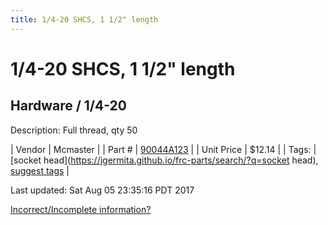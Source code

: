 ```yaml
---
title: 1/4-20 SHCS, 1 1/2" length
---
```


# 1/4-20 SHCS, 1 1/2" length
## Hardware / 1/4-20
Description: 	Full thread, qty 50 

| Vendor | Mcmaster | 
| Part # | [90044A123](https://www.mcmaster.com/#90044A123) | 
| Unit Price | $12.14 | 
| Tags: | [socket head](https://jgermita.github.io/frc-parts/search/?q=socket head), [suggest tags](https://docs.google.com/forms/d/e/1FAIpQLSeWyY8v3RgOty-MyWmh9U0iivNYN_molChYyS-0U-o-kOAv_g/viewform) | 

Last updated: Sat Aug 05 23:35:16 PDT 2017

 [Incorrect/Incomplete information?](https://docs.google.com/forms/d/e/1FAIpQLSeWyY8v3RgOty-MyWmh9U0iivNYN_molChYyS-0U-o-kOAv_g/viewform)